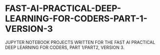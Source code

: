 # FAST-AI-PRACTICAL-DEEP-LEARNING-FOR-CODERS-PART-1-VERSION-3
JUPYTER NOTEBOOK PROJECTS WRITTEN FOR THE FAST AI PRACTICAL DEEP LEARNING FOR CODERS, PART 1/PART2, VERSION 3.
